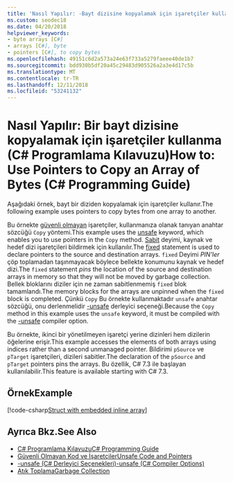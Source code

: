 ```yaml
---
title: 'Nasıl Yapılır: -Bayt dizisine kopyalamak için işaretçiler kullanma C# Programlama Kılavuzu'
ms.custom: seodec18
ms.date: 04/20/2018
helpviewer_keywords:
- byte arrays [C#]
- arrays [C#], byte
- pointers [C#], to copy bytes
ms.openlocfilehash: 49151c6d2a573a24e63f733a5279faeee40de1b7
ms.sourcegitcommit: bdd930b5df20a45c29483d905526a2a3e4d17c5b
ms.translationtype: MT
ms.contentlocale: tr-TR
ms.lasthandoff: 12/11/2018
ms.locfileid: "53241132"
---
```

# <a name="how-to-use-pointers-to-copy-an-array-of-bytes--c-programming-guide"></a><span data-ttu-id="6bff9-102">Nasıl Yapılır: Bir bayt dizisine kopyalamak için işaretçiler kullanma (C# Programlama Kılavuzu)</span><span class="sxs-lookup"><span data-stu-id="6bff9-102">How to: Use Pointers to Copy an Array of Bytes  (C# Programming Guide)</span></span>

<span data-ttu-id="6bff9-103">Aşağıdaki örnek, bayt bir diziden kopyalamak için işaretçiler kullanır.</span><span class="sxs-lookup"><span data-stu-id="6bff9-103">The following example uses pointers to copy bytes from one array to another.</span></span>

<span data-ttu-id="6bff9-104">Bu örnekte [güvenli olmayan](../../language-reference/keywords/unsafe.md) işaretçiler, kullanmanıza olanak tanıyan anahtar sözcüğü `Copy` yöntemi.</span><span class="sxs-lookup"><span data-stu-id="6bff9-104">This example uses the [unsafe](../../language-reference/keywords/unsafe.md) keyword, which enables you to use pointers in the `Copy` method.</span></span> <span data-ttu-id="6bff9-105">[Sabit](../../language-reference/keywords/fixed-statement.md) deyimi, kaynak ve hedef dizi işaretçileri bildirmek için kullanılır.</span><span class="sxs-lookup"><span data-stu-id="6bff9-105">The [fixed](../../language-reference/keywords/fixed-statement.md) statement is used to declare pointers to the source and destination arrays.</span></span> <span data-ttu-id="6bff9-106">`fixed` Deyimi *PIN'ler* çöp toplamadan taşınmayacak böylece bellekte konumunu kaynak ve hedef dizi.</span><span class="sxs-lookup"><span data-stu-id="6bff9-106">The `fixed` statement *pins* the location of the source and destination arrays in memory so that they will not be moved by garbage collection.</span></span> <span data-ttu-id="6bff9-107">Bellek bloklarını diziler için ne zaman sabitlenmemiş `fixed` blok tamamlandı.</span><span class="sxs-lookup"><span data-stu-id="6bff9-107">The memory blocks for the arrays are unpinned when the `fixed` block is completed.</span></span> <span data-ttu-id="6bff9-108">Çünkü `Copy` Bu örnekte kullanmaktadır `unsafe` anahtar sözcüğü, onu derlenmelidir [-unsafe](../../language-reference/compiler-options/unsafe-compiler-option.md) derleyici seçeneği.</span><span class="sxs-lookup"><span data-stu-id="6bff9-108">Because the `Copy` method in this example uses the `unsafe` keyword, it must be compiled with the [-unsafe](../../language-reference/compiler-options/unsafe-compiler-option.md) compiler option.</span></span>

<span data-ttu-id="6bff9-109">Bu örnekte, ikinci bir yönetilmeyen işaretçi yerine dizinleri hem dizilerin öğelerine erişir.</span><span class="sxs-lookup"><span data-stu-id="6bff9-109">This example accesses the elements of both arrays using indices rather than a second unmanaged pointer.</span></span> <span data-ttu-id="6bff9-110">Bildirimi `pSource` ve `pTarget` işaretçileri, dizileri sabitler.</span><span class="sxs-lookup"><span data-stu-id="6bff9-110">The declaration of the `pSource` and `pTarget` pointers pins the arrays.</span></span> <span data-ttu-id="6bff9-111">Bu özellik, C# 7.3 ile başlayan kullanılabilir.</span><span class="sxs-lookup"><span data-stu-id="6bff9-111">This feature is available starting with C# 7.3.</span></span>

## <a name="example"></a><span data-ttu-id="6bff9-112">Örnek</span><span class="sxs-lookup"><span data-stu-id="6bff9-112">Example</span></span>

[!code-csharp[Struct with embedded inline array](../../../../samples/snippets/csharp/keywords/FixedKeywordExamples.cs#8)]

## <a name="see-also"></a><span data-ttu-id="6bff9-113">Ayrıca Bkz.</span><span class="sxs-lookup"><span data-stu-id="6bff9-113">See Also</span></span>

- [<span data-ttu-id="6bff9-114">C# Programlama Kılavuzu</span><span class="sxs-lookup"><span data-stu-id="6bff9-114">C# Programming Guide</span></span>](../index.md)  
- [<span data-ttu-id="6bff9-115">Güvenli Olmayan Kod ve İşaretçiler</span><span class="sxs-lookup"><span data-stu-id="6bff9-115">Unsafe Code and Pointers</span></span>](index.md)  
- [<span data-ttu-id="6bff9-116">-unsafe (C# Derleyici Seçenekleri)</span><span class="sxs-lookup"><span data-stu-id="6bff9-116">-unsafe (C# Compiler Options)</span></span>](../../language-reference/compiler-options/unsafe-compiler-option.md)  
- [<span data-ttu-id="6bff9-117">Atık Toplama</span><span class="sxs-lookup"><span data-stu-id="6bff9-117">Garbage Collection</span></span>](../../../standard/garbage-collection/index.md)  

